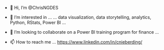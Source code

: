 - 👋 Hi, I’m @ChrisNGDES
- 👀 I’m interested in ... ... data visualization, data storytelling, analytics, Python, RStats, Power BI ...


- 💞️ I’m looking to collaborate on a Power BI training program for finance ...
- 📫 How to reach me ... https://www.linkedin.com/in/cnieberding/

<!---
ChrisNGDES/ChrisNGDES is a ✨ special ✨ repository because its `README.md` (this file) appears on your GitHub profile.
You can click the Preview link to take a look at your changes.
--->
